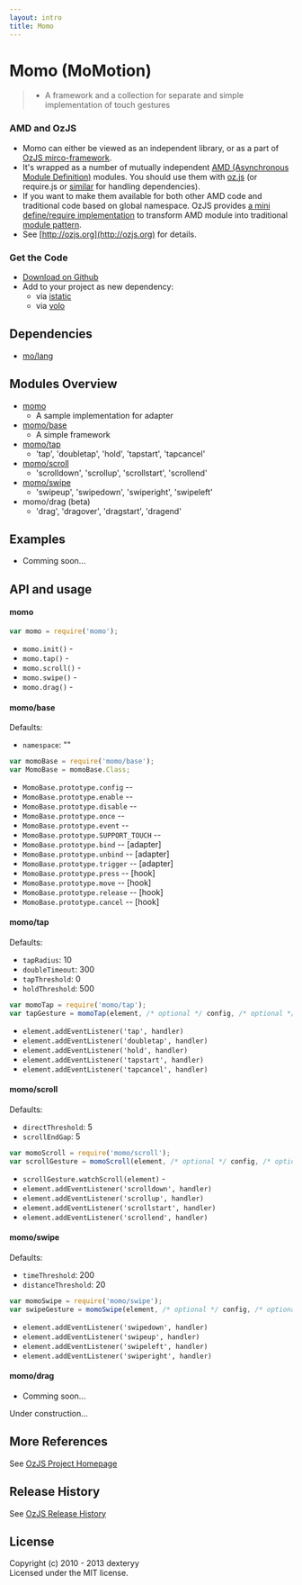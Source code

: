 ```yaml
---
layout: intro
title: Momo
---
```


# Momo (MoMotion)

> * A framework and a collection for separate and simple implementation of touch gestures

### AMD and OzJS

* Momo can either be viewed as an independent library, or as a part of [OzJS mirco-framework](http://ozjs.org/#framework).
* It's wrapped as a number of mutually independent [AMD (Asynchronous Module Definition)](https://github.com/amdjs/amdjs-api/wiki/AMD) modules. You should use them with [oz.js](http://ozjs.org/#start) (or require.js or [similar](http://wiki.commonjs.org/wiki/Implementations) for handling dependencies). 
* If you want to make them available for both other AMD code and traditional code based on global namespace. OzJS provides [a mini define/require implementation](http://ozjs.org/examples/adapter/) to transform AMD module into traditional [module pattern](http://www.adequatelygood.com/2010/3/JavaScript-Module-Pattern-In-Depth).
* See [http://ozjs.org](http://ozjs.org) for details.

### Get the Code

* [Download on Github](https://github.com/dexteryy/momo/)
* Add to your project as new dependency:
    * via [istatic](http://ozjs.org/istatic)
    * via [volo](https://github.com/volojs/volo)

## Dependencies

* [mo/lang](https://github.com/dexteryy/mo)

## Modules Overview

* [momo](https://github.com/dexteryy/momo/blob/master/momo.js)
    * A sample implementation for adapter
* [momo/base](https://github.com/dexteryy/momo/blob/master/momo/base.js)
    * A simple framework
* [momo/tap](https://github.com/dexteryy/momo/blob/master/momo/tap.js) 
    * 'tap', 'doubletap', 'hold', 'tapstart', 'tapcancel'
* [momo/scroll](https://github.com/dexteryy/momo/blob/master/momo/scroll.js) 
    * 'scrolldown', 'scrollup', 'scrollstart', 'scrollend'
* [momo/swipe](https://github.com/dexteryy/momo/blob/master/momo/swipe.js) 
    * 'swipeup', 'swipedown', 'swiperight', 'swipeleft'
* momo/drag (beta)
    * 'drag', 'dragover', 'dragstart', 'dragend'

## Examples

* Comming soon...

## API and usage

#### momo

```javascript 
var momo = require('momo');
```

* `momo.init()` -
* `momo.tap()` -
* `momo.scroll()` -
* `momo.swipe()` -
* `momo.drag()` -

#### momo/base

Defaults:

* `namespace`: ""

```javascript 
var momoBase = require('momo/base');
var MomoBase = momoBase.Class;
```

* `MomoBase.prototype.config` -- 
* `MomoBase.prototype.enable` -- 
* `MomoBase.prototype.disable` -- 
* `MomoBase.prototype.once` -- 
* `MomoBase.prototype.event` -- 
* `MomoBase.prototype.SUPPORT_TOUCH` -- 
* `MomoBase.prototype.bind` -- [adapter]
* `MomoBase.prototype.unbind` -- [adapter]
* `MomoBase.prototype.trigger` -- [adapter]
* `MomoBase.prototype.press` -- [hook]
* `MomoBase.prototype.move` -- [hook]
* `MomoBase.prototype.release` -- [hook]
* `MomoBase.prototype.cancel` -- [hook]

#### momo/tap

Defaults:

* `tapRadius`: 10
* `doubleTimeout`: 300
* `tapThreshold`: 0
* `holdThreshold`: 500

```javascript 
var momoTap = require('momo/tap');
var tapGesture = momoTap(element, /* optional */ config, /* optional */ handler);
```

* `element.addEventListener('tap', handler)`
* `element.addEventListener('doubletap', handler)`
* `element.addEventListener('hold', handler)`
* `element.addEventListener('tapstart', handler)`
* `element.addEventListener('tapcancel', handler)`

#### momo/scroll

Defaults:

* `directThreshold`: 5
* `scrollEndGap`: 5

```javascript 
var momoScroll = require('momo/scroll');
var scrollGesture = momoScroll(element, /* optional */ config, /* optional */ handler);
```

* `scrollGesture.watchScroll(element)` - 
* `element.addEventListener('scrolldown', handler)`
* `element.addEventListener('scrollup', handler)`
* `element.addEventListener('scrollstart', handler)`
* `element.addEventListener('scrollend', handler)`

#### momo/swipe

Defaults:

* `timeThreshold`: 200
* `distanceThreshold`: 20

```javascript 
var momoSwipe = require('momo/swipe');
var swipeGesture = momoSwipe(element, /* optional */ config, /* optional */ handler);
```

* `element.addEventListener('swipedown', handler)`
* `element.addEventListener('swipeup', handler)`
* `element.addEventListener('swipeleft', handler)`
* `element.addEventListener('swiperight', handler)`

#### momo/drag

* Comming soon...

Under construction...

## More References

See [OzJS Project Homepage](http://ozjs.org/)

## Release History

See [OzJS Release History](http://ozjs.org/#release)

## License

Copyright (c) 2010 - 2013 dexteryy  
Licensed under the MIT license.


